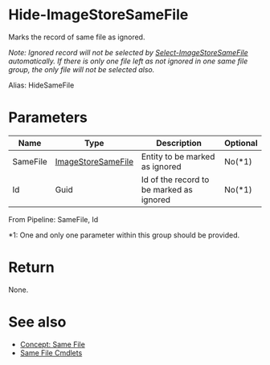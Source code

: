 # Hide-ImageStoreSameFile
Marks the record of same file as ignored.

*Note: Ignored record will not be selected by [Select-ImageStoreSameFile](SelectSameFile.md) automatically. If there is only one file left as not ignored in one same file group, the only file will not be selected also.*

Alias: HideSameFile

# Parameters
|Name|Type|Description|Optional|
|---|---|---|---|
|SameFile|[ImageStoreSameFile](../../type/ImageStoreSameFile.md)|Entity to be marked as ignored|No(*1)|
|Id|Guid|Id of the record to be marked as ignored|No(*1)|

From Pipeline: SameFile, Id

*1: One and only one parameter within this group should be provided.

# Return
None.

# See also
  * [Concept: Same File](../../concept/SameFile.md)
  * [Same File Cmdlets](../cmdlets.md#same-file)